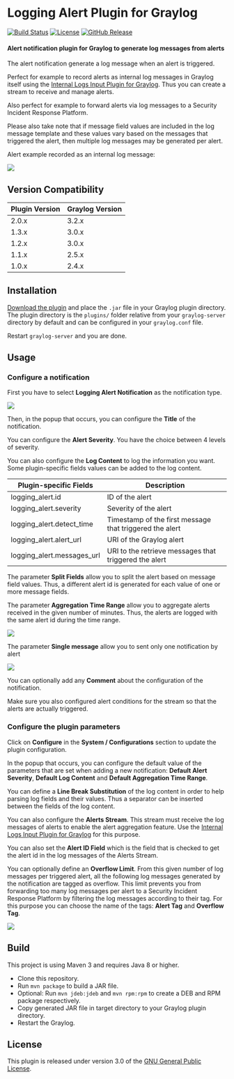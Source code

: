 # Logging Alert Plugin for Graylog

[![Build Status](https://travis-ci.org/airbus-cyber/graylog-plugin-logging-alert.svg?branch=master)](https://travis-ci.org/airbus-cyber/graylog-plugin-logging-alert)
[![License](https://img.shields.io/badge/license-GPL--3.0-orange.svg)](https://www.gnu.org/licenses/gpl-3.0.txt)
[![GitHub Release](https://img.shields.io/badge/release-v2.0.1-blue.svg)](https://github.com/airbus-cyber/graylog-plugin-logging-alert/releases)

#### Alert notification plugin for Graylog to generate log messages from alerts

The alert notification generate a log message when an alert is triggered.  

Perfect for example to record alerts as internal log messages in Graylog itself using the [Internal Logs Input Plugin for Graylog](https://github.com/graylog-labs/graylog-plugin-internal-logs). Thus you can create a stream to receive and manage alerts.  

Also perfect for example to forward alerts via log messages to a Security Incident Response Platform.  

Please also take note that if message field values are included in the log message template and these values vary based on the messages that triggered the alert, then multiple log messages may be generated per alert.  

Alert example recorded as an internal log message:

![](https://raw.githubusercontent.com/airbus-cyber/graylog-plugin-logging-alert/master/images/alert.png)

## Version Compatibility

|  Plugin Version | Graylog Version | 
| --------------- | --------------- | 
| 2.0.x           | 3.2.x           | 
| 1.3.x           | 3.0.x           |
| 1.2.x           | 3.0.x           |
| 1.1.x           | 2.5.x           |
| 1.0.x           | 2.4.x           |

## Installation

[Download the plugin](https://github.com/airbus-cyber/graylog-plugin-logging-alert/releases)
and place the `.jar` file in your Graylog plugin directory. The plugin directory
is the `plugins/` folder relative from your `graylog-server` directory by default
and can be configured in your `graylog.conf` file.

Restart `graylog-server` and you are done.

## Usage

### Configure a notification

First you have to select **Logging Alert Notification** as the notification type.

![](https://raw.githubusercontent.com/airbus-cyber/graylog-plugin-logging-alert/master/images/select_notification.png)

Then, in the popup that occurs, you can configure the **Title** of the notification.  

You can configure the **Alert Severity**. You have the choice between 4 levels of severity.  

You can also configure the **Log Content** to log the information you want. Some plugin-specific fields values can be added to the log content.  

| Plugin-specific Fields     | Description                                             |
| -------------------------- | ------------------------------------------------------- |
| logging_alert.id           | ID of the alert                                         |
| logging_alert.severity     | Severity of the alert                                   |
| logging_alert.detect_time  | Timestamp of the first message that triggered the alert |
| logging_alert.alert_url    | URI of the Graylog alert                                |
| logging_alert.messages_url | URI to the retrieve messages that triggered the alert   |

The parameter **Split Fields** allow you to split the alert based on message field values. Thus, a different alert id is generated for each value of one or more message fields.

The parameter **Aggregation Time Range** allow you to aggregate alerts received in the given number of minutes. Thus, the alerts are logged with the same alert id during the time range.

![](https://raw.githubusercontent.com/airbus-cyber/graylog-plugin-logging-alert/master/images/edit_notification.png)

The parameter **Single message** allow you to sent only one notification by alert

![](https://raw.githubusercontent.com/airbus-cyber/graylog-plugin-logging-alert/master/images/edit_notification2.png)

You can optionally add any **Comment** about the configuration of the notification.  


Make sure you also configured alert conditions for the stream so that the alerts are actually triggered.  

### Configure the plugin parameters

Click on **Configure** in the **System / Configurations** section to update the plugin configuration.  
 
In the popup that occurs, you can configure the default value of the parameters that are set when adding a new notification: **Default Alert Severity**, **Default Log Content** and **Default Aggregation Time Range**.  

You can define a **Line Break Substitution** of the log content in order to help parsing log fields and their values. Thus a separator can be inserted between the fields of the log content.  

You can also configure the **Alerts Stream**. This stream must receive the log messages of alerts to enable the alert aggregation feature. Use the [Internal Logs Input Plugin for Graylog](https://github.com/graylog-labs/graylog-plugin-internal-logs) for this purpose.  

You can also set the **Alert ID Field** which is the field that is checked to get the alert id in the log messages of the Alerts Stream.  

You can optionally define an **Overflow Limit**. From this given number of log messages per triggered alert, all the following log messages generated by the notification are tagged as overflow. This limit prevents you from forwarding too many log messages per alert to a Security Incident Response Platform by filtering the log messages according to their tag. For this purpose you can choose the name of the tags: **Alert Tag** and **Overflow Tag**.  

![](https://raw.githubusercontent.com/airbus-cyber/graylog-plugin-logging-alert/master/images/edit_plugin_configuration.png)

## Build

This project is using Maven 3 and requires Java 8 or higher.

* Clone this repository.
* Run `mvn package` to build a JAR file.
* Optional: Run `mvn jdeb:jdeb` and `mvn rpm:rpm` to create a DEB and RPM package respectively.
* Copy generated JAR file in target directory to your Graylog plugin directory.
* Restart the Graylog.

## License

This plugin is released under version 3.0 of the [GNU General Public License](https://www.gnu.org/licenses/gpl-3.0.txt).
